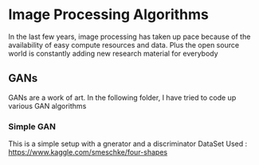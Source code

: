 # Image Processing Algorithms
In the last few years, image processing has taken up pace because of the availability of easy compute resources and data. Plus the open source world is constantly adding new research material for everybody

## GANs
GANs are a work of art. In the following folder, I have tried to code up various GAN algorithms

### Simple GAN
This is a simple setup with a gnerator and a discriminator
DataSet Used : https://www.kaggle.com/smeschke/four-shapes
